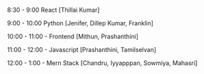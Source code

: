 8:30 - 9:00 React [Thillai Kumar]

9:00 - 10:00 Python [Jenifer, Dillep Kumar, Franklin]

10:00 - 11:00 - Frontend [Mithun, Prashanthini]

11:00 - 12:00 - Javascript [Prashanthini, Tamilselvan]

12:00 - 1:00 - Mern Stack [Chandru, Iyyapppan, Sowmiya, Mahasri]